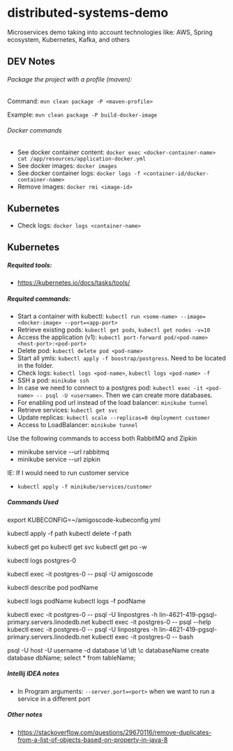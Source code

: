 # distributed-systems-demo
Microservices demo taking into account technologies like: AWS, Spring ecosystem, Kubernetes, Kafka, and others

## DEV Notes
###### Package the project with a profile (maven):
Command: `mvn clean package -P <maven-profile>`

Example: `mvn clean package -P build-docker-image`

###### Docker commands
- See docker container content: `docker exec <docker-container-name> cat /app/resources/application-docker.yml`
- See docker images: `docker images`
- See docker container logs: `docker logs -f <container-id/docker-container-name>`
- Remove images: `docker rmi <image-id>`

## Kubernetes
- Check logs: `docker logs <container-name>`

## Kubernetes
##### Requited tools:
- https://kubernetes.io/docs/tasks/tools/

##### Requited commands:
- Start a container with kubectl: `kubectl run <some-name> --image=<docker-image> --port=<app-port>`
- Retrieve existing pods: `kubectl get pods`, `kubectl get nodes -v=10`
- Access the application (v1): `kubectl port-forward pod/<pod-name> <host-port>:<pod-port>`
- Delete pod: `kubectl delete pod <pod-name>`
- Start all ymls: `kubectl apply -f boostrap/postgress`. Need to be located in the folder.
- Check logs: `kubectl logs <pod-name>`, `kubectl logs <pod-name> -f`
- SSH a pod: `minikube ssh`
- In case we need to connect to a postgres pod: `kubectl exec -it <pod-name> -- psql -U <username>`. Then we can create more databases.
- For enabling pod url instead of the load balancer: `minikube tunnel`
- Retrieve services: `kubectl get svc`
- Update replicas: `kubectl scale --replicas=0 deployment customer`
- Access to LoadBalancer: `minikube tunnel`

Use the following commands to access both RabbitMQ and Zipkin
- minikube service --url rabbitmq
- minikube service --url zipkin

IE: If I would need to run customer service
- `kubectl apply -f minikube/services/customer`


##### Commands Used

export KUBECONFIG=~/amigoscode-kubeconfig.yml

kubectl apply -f path
kubectl delete -f path

kubectl get po
kubectl get svc
kubectl get po -w

kubectl logs postgres-0

kubectl exec -it postgres-0 -- psql -U amigoscode

kubectl describe pod podName

kubectl logs podName
kubectl logs -f podName

kubectl exec -it postgres-0 -- psql -U linpostgres -h lin-4621-419-pgsql-primary.servers.linodedb.net
kubectl exec -it postgres-0 -- psql --help
kubectl exec -it postgres-0 -- psql -U linpostgres -h lin-4621-419-pgsql-primary.servers.linodedb.net
kubectl exec -it postgres-0 -- bash

psql -U host -U username -d database
\d
\dt
\c databaseName
create database dbName;
select * from tableName;

##### Intellij IDEA notes
- In Program arguments: `--server.port=<port>` when we want to run a service in a different port


##### Other notes
- https://stackoverflow.com/questions/29670116/remove-duplicates-from-a-list-of-objects-based-on-property-in-java-8


